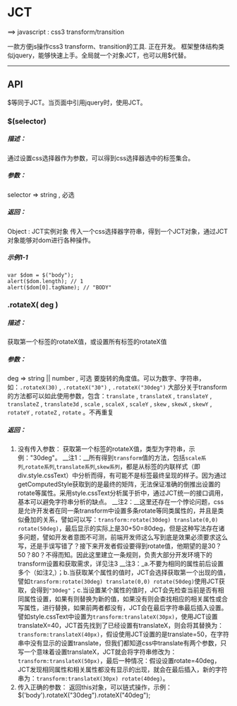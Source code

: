 # JCT
  ==> javascript : css3 transform/transition

一款方便js操作css3 transform、transition的工具.
正在开发。
框架整体结构类似jquery，能够快速上手。全局就一个对象JCT，也可以用$代替。

***

## API

$等同于JCT。当页面中引用jquery时，使用JCT。

### $(selector)

##### 描述：
通过设置css选择器作为参数，可以得到css选择器选中的标签集合。
##### 参数：
selector => string , 必选
##### 返回：
Object : JCT实例对象
传入一个css选择器字符串，得到一个JCT对象，通过JCT对象能够对dom进行各种操作。

##### 示例1-1
    var $dom = $("body");      
    alert($dom.length); // 1       
    alert($dom[0].tagName); // "BODY"

### .rotateX( deg )

##### 描述：
获取第一个标签的rotateX值，或设置所有标签的rotateX值
##### 参数：
deg => string || number , 可选
  要旋转的角度值。可以为数字、字符串，如：`.rotateX(30)` , `.rotateX("30")` , `.rotateX("30deg")`
  大部分关于transform的方法都可以如此使用参数，包含：`translate` , `translateX` , `translateY` , `translateZ` , `translate3d` , `scale` , `scaleX` , `scaleY` , `skew` , `skewX` , `skewY` , `rotateY` , `rotateZ` , `rotate` 。不再重复

##### 返回：
1. 没有传入参数：
  获取第一个标签的rotateX值，类型为字符串，示例："30deg"。
  __注1：__所有得到`transform`值的方法，包括`scale系列`,`rotate系列`,`translate系列`,`skew系列`，都是从标签的内联样式（即div.style.cssText）中分析而得，有可能不是标签最终呈现的样子。因为通过getComputedStyle获取到的是最终的矩阵，无法保证准确的倒推出设置的rotate等属性。采用style.cssText分析属于折中，通过JCT统一的接口调用，基本可以避免字符串分析的缺点。
  __注2：__这里还存在一个悖论问题，css是允许开发者在同一条transform中设置多条rotate等同类属性的，并且是类似叠加的关系，譬如可以写：`transform:rotate(30deg) translate(0,0) rotate(50deg)`，最后显示的实际上是30+50=80deg，但是这种写法存在诸多问题，譬如开发者意图不可测，前端开发师这么写到底是效果必须要求这么写，还是手误写错了？接下来开发者假设要得到rotate值，他期望的是30？50？80？不得而知。因此这里建立一条规则，负责大部分开发环境下的transform设置和获取需求，详见注3
  __注3：_a.不要为相同的属性前后设置多个（如注2,）；b.当获取某个属性的值时，JCT会选择获取第一个出现的值，譬如`transform:rotate(30deg) translate(0,0) rotate(50deg)`使用JCT获取，会得到`"30deg"`；c.当设置某个属性的值时，JCT会先检查当前是否有相同属性设置，如果有则替换为新的值，如果没有则会查找相应的相关属性或合写属性，进行替换，如果前两者都没有，JCT会在最后字符串最后插入设置。譬如style.cssText中设置为`transform:translateX(30px)`，使用JCT设置translateX=40，JCT首先找到了已经设置有translateX，则会将其替换为：`transform:translateX(40px)`，假设使用JCT设置的是translate=50，在字符串中没有显示的设置translate，但我们都知道css中translate有两个参数，只写一个意味着设置translateX，JCT就会将字符串修改为：`transform:translateX(50px)`，最后一种情况：假设设置rotate=40deg，JCT发现相同属性和相关属性都没有显示的出现，就会在最后插入，新的字符串为：`transform:translateX(30px) rotate(40deg)`。
2. 传入正确的参数：
  返回this对象，可以链式操作，示例：
    $('body').rotateX("30deg").rotateX("40deg");
